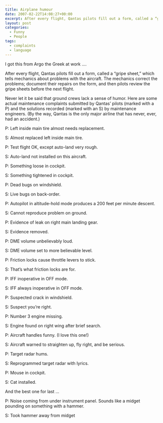 ```yaml
---
title: Airplane humour
date: 2007-02-22T14:08:27+00:00
excerpt: After every flight, Qantas pilots fill out a form, called a “gripe sheet,” which tells mechanics about problems with the aircraft.
layout: post
categories:
  - Funny
  - People
tags:
  - complaints
  - language
---
```


I got this from Argo the Greek at work &#8230;.

After every flight, Qantas pilots fill out a form, called a &#8220;gripe sheet,&#8221; which tells mechanics about problems with the aircraft. The mechanics correct the problems; document their repairs on the form, and then pilots review the gripe sheets before the next flight.

Never let it be said that ground crews lack a sense of humor. Here are some actual maintenance complaints submitted by Qantas&#8217; pilots (marked with a P) and the solutions recorded (marked with an S) by maintenance engineers. (By the way, Qantas is the only major airline that has never, ever, had an accident.)

P: Left inside main tire almost needs replacement.

S: Almost replaced left inside main tire.

P: Test flight OK, except auto-land very rough.

S: Auto-land not installed on this aircraft.

P: Something loose in cockpit.

S: Something tightened in cockpit.

P: Dead bugs on windshield.

S: Live bugs on back-order.

P: Autopilot in altitude-hold mode produces a 200 feet per minute descent.

S: Cannot reproduce problem on ground.

P: Evidence of leak on right main landing gear.

S: Evidence removed.

P: DME volume unbelievably loud.

S: DME volume set to more believable level.

P: Friction locks cause throttle levers to stick.

S: That&#8217;s what friction locks are for.

P: IFF inoperative in OFF mode.

S: IFF always inoperative in OFF mode.

P: Suspected crack in windshield.

S: Suspect you&#8217;re right.

P: Number 3 engine missing.

S: Engine found on right wing after brief search.

P: Aircraft handles funny. (I love this one!)

S: Aircraft warned to straighten up, fly right, and be serious.

P: Target radar hums.

S: Reprogrammed target radar with lyrics.

P: Mouse in cockpit.

S: Cat installed.

And the best one for last &#8230;

P: Noise coming from under instrument panel. Sounds like a midget pounding on something with a hammer.

S: Took hammer away from midget
